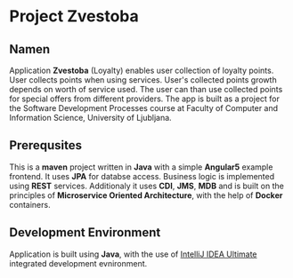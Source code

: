 # Project Zvestoba
## Namen
Application **Zvestoba** (Loyalty) enables user collection of loyalty points. User collects points when using services. User's collected
points growth depends on worth of service used. The user can than use collected points for special offers from different providers.
The app is built as a project for the Software Development Processes course at Faculty of Computer and Information Science, University of Ljubljana.
## Prerequsites
This is a **maven** project written in **Java** with a simple **Angular5** example frontend. It uses **JPA** for databse access.
Business logic is implemented using **REST** services. Additionaly it uses **CDI**, **JMS**, **MDB** and is built on the principles of **Microservice Oriented Architecture**, 
with the help of **Docker** containers.
## Development Environment
Application is built using **Java**, with the use of [IntelliJ IDEA Ultimate](https://www.jetbrains.com/idea/) integrated development evnironment.